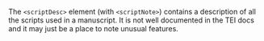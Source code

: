 The `<scriptDesc>` element (with `<scriptNote>`) contains a description of all the scripts used in a manuscript. It is not well documented in the TEI docs and it may just be a place to note unusual features.
